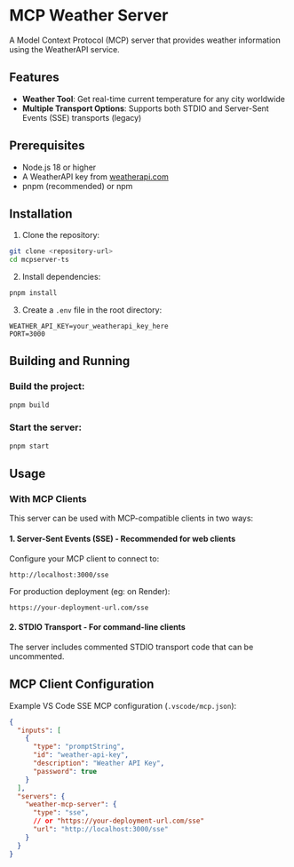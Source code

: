 # MCP Weather Server

A Model Context Protocol (MCP) server that provides weather information using the WeatherAPI service.

## Features

- **Weather Tool**: Get real-time current temperature for any city worldwide
- **Multiple Transport Options**: Supports both STDIO and Server-Sent Events (SSE) transports (legacy)

## Prerequisites

- Node.js 18 or higher
- A WeatherAPI key from [weatherapi.com](https://www.weatherapi.com/)
- pnpm (recommended) or npm

## Installation

1. Clone the repository:
```bash
git clone <repository-url>
cd mcpserver-ts
```

2. Install dependencies:
```bash
pnpm install
```

3. Create a `.env` file in the root directory:
```env
WEATHER_API_KEY=your_weatherapi_key_here
PORT=3000
```

## Building and Running

### Build the project:
```bash
pnpm build
```

### Start the server:
```bash
pnpm start
```

## Usage

### With MCP Clients

This server can be used with MCP-compatible clients in two ways:

#### 1. Server-Sent Events (SSE) - Recommended for web clients

Configure your MCP client to connect to:
```
http://localhost:3000/sse
```

For production deployment (eg: on Render):
```
https://your-deployment-url.com/sse
```

#### 2. STDIO Transport - For command-line clients

The server includes commented STDIO transport code that can be uncommented.

## MCP Client Configuration

Example VS Code SSE MCP configuration (`.vscode/mcp.json`):

```json
{
  "inputs": [
    {
      "type": "promptString",
      "id": "weather-api-key",
      "description": "Weather API Key",
      "password": true
    }
  ],
  "servers": {
    "weather-mcp-server": {
      "type": "sse",
      // or "https://your-deployment-url.com/sse"
      "url": "http://localhost:3000/sse" 
    }
  }
}
```